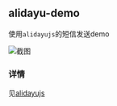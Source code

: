## alidayu-demo

使用`alidayujs`的短信发送demo


![截图](https://github.com/giscafer/alidayu-sign-nodejs/blob/master/images/screenshot.png)


### 详情

见[alidayujs](https://github.com/giscafer/alidayujs)




